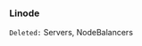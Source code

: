 <!-- usedin: [ _legacy_docker/stack-management/server-deletion.md, _maestro/stack-management/server-deletion.md, _node/stack-management/server-deletion.md, _rails/stack-management/server-deletion.md] -->


### Linode
`Deleted:` Servers, NodeBalancers

